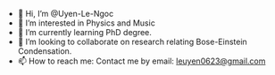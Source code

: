 - 👋 Hi, I’m @Uyen-Le-Ngoc
- 👀 I’m interested in Physics and Music
- 🌱 I’m currently learning PhD degree.
- 💞️ I’m looking to collaborate on research relating Bose-Einstein Condensation.
- 📫 How to reach me: Contact me by email: leuyen0623@gmail.com

<!---
Uyen-Le-Ngoc/Uyen-Le-Ngoc is a ✨ special ✨ repository because its `README.md` (this file) appears on your GitHub profile.
You can click the Preview link to take a look at your changes.
--->
